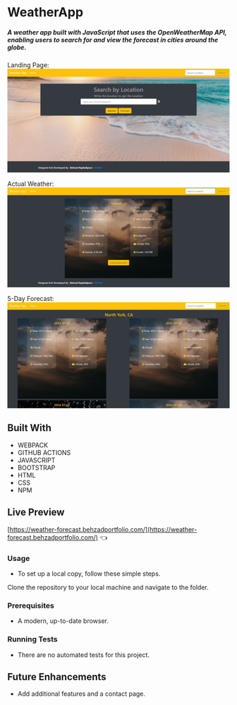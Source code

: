 
# WeatherApp

##### A weather app built with JavaScript that uses the OpenWeatherMap API, enabling users to search for and view the forecast in cities around the globe.

Landing Page:
![screenshot](./assets/screenshot1.png)

Actual Weather:
![screenshot](./assets/screenshot2.jpg)

5-Day Forecast:
![screenshot](./assets/screenshot3.jpg)


## Built With

- WEBPACK
- GITHUB ACTIONS
- JAVASCRIPT
- BOOTSTRAP
- HTML 
- CSS
- NPM

## Live Preview

[https://weather-forecast.behzadportfolio.com/](https://weather-forecast.behzadportfolio.com/) :point_left:

### Usage
- To set up a local copy, follow these simple steps.

Clone the repository to your local machine and navigate to the folder.

### Prerequisites

- A modern, up-to-date browser.

### Running Tests

- There are no automated tests for this project.

## Future Enhancements

- Add additional features and a contact page.

